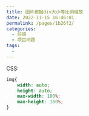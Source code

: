 ```yaml
---
title: 图片根据div大小等比例缩放
date: 2022-11-15 16:46:01
permalink: /pages/1b26f2/
categories:
  - 前端
  - 项目问题
tags:
  - 
---
```

CSS:

```css
img{
    width: auto;
    height: auto;
    max-width: 100%;
    max-height: 100%;
}
```